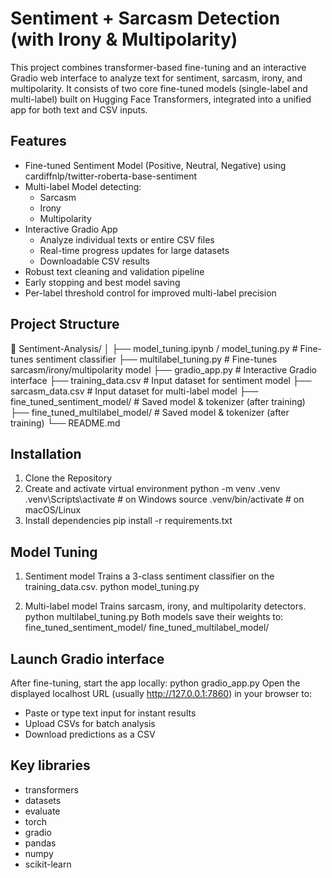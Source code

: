 # Sentiment + Sarcasm Detection (with Irony & Multipolarity)

This project combines transformer-based fine-tuning and an interactive Gradio web interface to analyze text for sentiment, sarcasm, irony, and multipolarity.
It consists of two core fine-tuned models (single-label and multi-label) built on Hugging Face Transformers, integrated into a unified app for both text and CSV inputs.

## Features 

- Fine-tuned Sentiment Model (Positive, Neutral, Negative) using cardiffnlp/twitter-roberta-base-sentiment
- Multi-label Model detecting:
    - Sarcasm
    - Irony
    - Multipolarity
- Interactive Gradio App
    - Analyze individual texts or entire CSV files
    - Real-time progress updates for large datasets
    - Downloadable CSV results
- Robust text cleaning and validation pipeline
- Early stopping and best model saving
- Per-label threshold control for improved multi-label precision

## Project Structure 

📁 Sentiment-Analysis/ 
│ 
├── model_tuning.ipynb / model_tuning.py # Fine-tunes sentiment classifier 
├── multilabel_tuning.py                 # Fine-tunes sarcasm/irony/multipolarity model 
├── gradio_app.py                        # Interactive Gradio interface 
├── training_data.csv                    # Input dataset for sentiment model 
├── sarcasm_data.csv                     # Input dataset for multi-label model 
├── fine_tuned_sentiment_model/          # Saved model & tokenizer (after training) 
├── fine_tuned_multilabel_model/         # Saved model & tokenizer (after training) 
└── README.md

## Installation 

1. Clone the Repository
2. Create and activate virtual environment
   python -m venv .venv
   .venv\Scripts\activate      # on Windows
   source .venv/bin/activate   # on macOS/Linux
3. Install dependencies
   pip install -r requirements.txt

## Model Tuning
1. Sentiment model
  Trains a 3-class sentiment classifier on the training_data.csv.
  python model_tuning.py

2. Multi-label model
  Trains sarcasm, irony, and multipolarity detectors.
  python multilabel_tuning.py
  Both models save their weights to:
  fine_tuned_sentiment_model/
  fine_tuned_multilabel_model/

## Launch Gradio interface
After fine-tuning, start the app locally:
python gradio_app.py
Open the displayed localhost URL (usually http://127.0.0.1:7860) in your browser to:
  - Paste or type text input for instant results
  - Upload CSVs for batch analysis
  - Download predictions as a CSV

## Key libraries
  - transformers
  - datasets
  - evaluate
  - torch
  - gradio
  - pandas
  - numpy
  - scikit-learn
  
